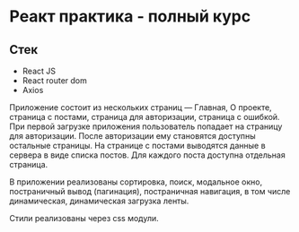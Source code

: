 # Реакт практика - полный курс     

## Стек   

- React JS  
- React router dom
- Axios  

Приложение состоит из нескольких страниц — Главная, О проекте, страница с постами, страница для авторизации, страница с ошибкой. При первой загрузке приложения пользователь попадает на страницу для авторизации. После авторизации ему становятся доступны остальные страницы. На странице с постами выводятся данные в сервера в виде списка постов. Для каждого поста доступна отдельная страница. 

В приложении реализованы сортировка, поиск, модальное окно, постраничный вывод (пагинация), постраничная навигация, в том числе динамическая, динамическая загрузка ленты. 

Стили реализованы через css модули. 